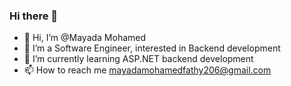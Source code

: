 ### Hi there 👋

* 👋 Hi, I’m @Mayada Mohamed
* 👀 I’m a Software Engineer, interested in Backend development
* 🌱 I’m currently learning ASP.NET backend development
* 📫 How to reach me mayadamohamedfathy206@gmail.com 


